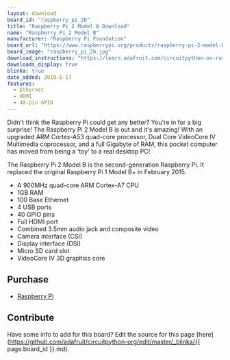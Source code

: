 ```yaml
---
layout: download
board_id: "raspberry_pi_2b"
title: "Raspberry Pi 2 Model B Download"
name: "Raspberry Pi 2 Model B"
manufacturer: "Raspberry Pi Foundation"
board_url: "https://www.raspberrypi.org/products/raspberry-pi-2-model-b/"
board_image: "raspberry_pi_2b.jpg"
download_instructions: "https://learn.adafruit.com/circuitpython-on-raspberrypi-linux/installing-circuitpython-on-raspberry-pi"
downloads_display: true
blinka: true
date_added: 2019-6-17
features:
  - Ethernet
  - HDMI
  - 40-pin GPIO
---
```


Didn't think the Raspberry Pi could get any better? You're in for a big surprise! The Raspberry Pi 2 Model B is out and it's amazing! With an upgraded ARM Cortex-A53 quad-core processor, Dual Core VideoCore IV Multimedia coprocessor, and a full Gigabyte of RAM, this pocket computer has moved from being a 'toy' to a real desktop PC!

The Raspberry Pi 2 Model B is the second-generation Raspberry Pi. It replaced the original Raspberry Pi 1 Model B+ in February 2015.

- A 900MHz quad-core ARM Cortex-A7 CPU
- 1GB RAM
- 100 Base Ethernet
- 4 USB ports
- 40 GPIO pins
- Full HDMI port
- Combined 3.5mm audio jack and composite video
- Camera interface (CSI)
- Display interface (DSI)
- Micro SD card slot
- VideoCore IV 3D graphics core

## Purchase
* [Raspberry Pi](https://www.raspberrypi.org/products/raspberry-pi-2-model-b/)

## Contribute

Have some info to add for this board? Edit the source for this page [here](https://github.com/adafruit/circuitpython-org/edit/master/_blinka/{{ page.board_id }}.md).
